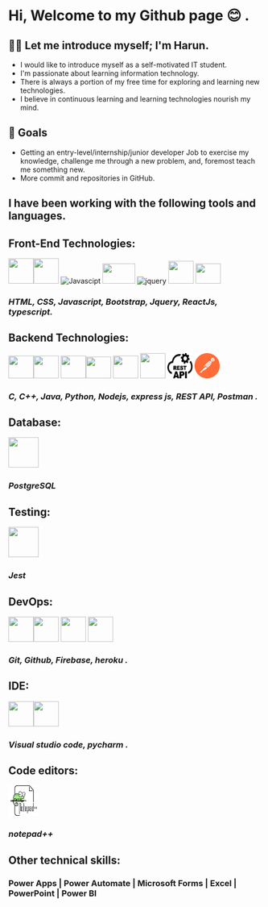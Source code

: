 # Hi, Welcome to my Github page 😊 .

## **👨‍💻 Let me introduce myself; I'm Harun.**
- I would like to introduce myself as a self-motivated IT student.
- I'm passionate about learning information technology.
- There is always a portion of my free time for exploring and learning new technologies.
- I believe in continuous learning and learning technologies nourish my mind.

## 🎯 Goals 
- Getting an entry-level/internship/junior developer Job to exercise my knowledge, challenge me through a new problem, and, foremost teach me something new.
- More commit and repositories in GitHub. 


## **I have been working with the following tools and languages**.

## **Front-End Technologies:**
<img  width="50"  height="50"  src="https://cdn.jsdelivr.net/gh/devicons/devicon/icons/html5/html5-original-wordmark.svg"><img  width="50"  height="50"  src="https://cdn.jsdelivr.net/gh/devicons/devicon/icons/css3/css3-original-wordmark.svg">
<img  width="40"  height="40"  src="https://cdn.jsdelivr.net/gh/devicons/devicon/icons/javascript/javascript-original.svg"  alt="Javascipt">
<img  src="https://cdn.jsdelivr.net/gh/devicons/devicon/icons/bootstrap/bootstrap-original-wordmark.svg" width="65"  height="40" >
<img  src="https://cdn.jsdelivr.net/gh/devicons/devicon/icons/jquery/jquery-original-wordmark.svg"  width="60"  height="40"  alt="jquery"> 
<img  width="50"  height="45"  src="https://cdn.jsdelivr.net/gh/devicons/devicon/icons/react/react-original.svg"/>
<img width="50"  height="40" src="https://cdn.jsdelivr.net/gh/devicons/devicon/icons/typescript/typescript-original.svg" />
          
### *HTML, CSS, Javascript, Bootstrap, Jquery, ReactJs, typescript.*
## **Backend Technologies:**
<img width="50"  height="45" src="https://cdn.jsdelivr.net/gh/devicons/devicon/icons/c/c-original.svg" /><img  width="50"  height="45"  src="https://upload.wikimedia.org/wikipedia/commons/1/18/ISO_C%2B%2B_Logo.svg">
<img  width="50"  height="45"  src="https://upload.wikimedia.org/wikiversity/de/e/e1/Java-Logo.svg"><img width="50"  height="43" src="https://cdn.jsdelivr.net/gh/devicons/devicon/icons/python/python-original-wordmark.svg" />
<img width="50"  height="45" src="https://cdn.jsdelivr.net/gh/devicons/devicon/icons/nodejs/nodejs-original.svg" />
<img width="50"  height="50" src="https://cdn.jsdelivr.net/gh/devicons/devicon/icons/express/express-original-wordmark.svg" />
<img width="50"  height="50" src="src/restApi.svg" />
<img width="50"  height="50" src="src/getpostman.svg" />

###  *C, C++, Java, Python, Nodejs, express js, REST API, Postman .*

## **Database:**
<img width="60"  height="60" src="https://cdn.jsdelivr.net/gh/devicons/devicon/icons/postgresql/postgresql-original-wordmark.svg" />

### *PostgreSQL* 

## **Testing:**
<img width="60"  height="60" src="https://cdn.jsdelivr.net/gh/devicons/devicon/icons/jest/jest-plain.svg" />

###  *Jest* 

## **DevOps:**
<img width="50"  height="50" src="https://cdn.jsdelivr.net/gh/devicons/devicon/icons/git/git-plain.svg" /><img width="50"  height="50" src="https://cdn.jsdelivr.net/gh/devicons/devicon/icons/github/github-original.svg" />
<img width="50"  height="50" src="https://cdn.jsdelivr.net/gh/devicons/devicon/icons/firebase/firebase-plain-wordmark.svg" />
<img width="50"  height="50" src="https://cdn.jsdelivr.net/gh/devicons/devicon/icons/heroku/heroku-plain-wordmark.svg" />

###  *Git, Github, Firebase, heroku .*

## **IDE:**
<img width="50"  height="50" src="https://cdn.jsdelivr.net/gh/devicons/devicon/icons/vscode/vscode-original-wordmark.svg" /><img width="50"  height="50" src="https://cdn.jsdelivr.net/gh/devicons/devicon/icons/pycharm/pycharm-original.svg" />

###  *Visual studio code, pycharm .*       
          
## **Code editors:**

<img width="60" height="60" src="src/Notepad.svg">

### *notepad++*

## Other technical skills:  
### Power Apps | Power Automate | Microsoft Forms | Excel | PowerPoint | Power BI

          
          
          
          
          
          
          


          

